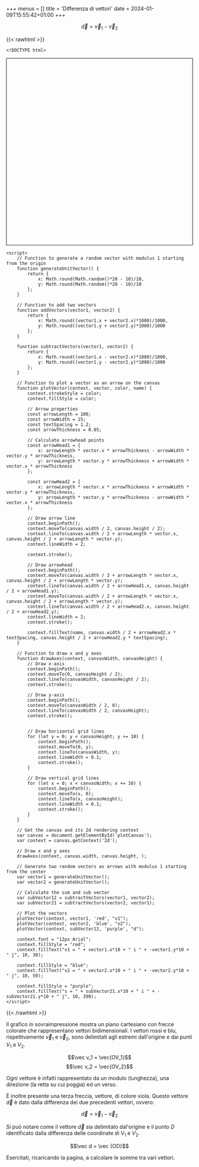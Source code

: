 +++
menus = []
title = 'Differenza di vettori'
date = 2024-01-09T15:55:42+01:00
+++

$$\vec d = \vec v_1 - \vec v_2$$

<p>

{{< rawhtml >}}

    <!DOCTYPE html>
<html lang="en">
<head>
    <meta charset="UTF-8">
    <meta name="viewport" content="width=device-width, initial-scale=1.0">
    <title>Random Vectors Plot</title>
    <style>
        canvas {
            border: 1px solid #000;
            padding-left: 0;
            padding-right: 0;
            margin-left: auto;
            margin-right: auto;
            display: block;
        }
    </style>
</head>
<body>
    <canvas id="plotCanvas" width="400" height="400"></canvas>

    <script>
        // Function to generate a random vector with modulus 1 starting from the origin
        function generateUnitVector() {
            return {
                x: Math.round(Math.random()*20 - 10)/10,
                y: Math.round(Math.random()*20 - 10)/10
            };
        }

        // Function to add two vectors
        function addVectors(vector1, vector2) {
            return {
                x: Math.round((vector1.x + vector2.x)*1000)/1000,
                y: Math.round((vector1.y + vector2.y)*1000)/1000
            };
        }

        function subtractVectors(vector1, vector2) {
            return {
                x: Math.round((vector1.x - vector2.x)*1000)/1000,
                y: Math.round((vector1.y - vector2.y)*1000)/1000
            };
        }

        // Function to plot a vector as an arrow on the canvas
        function plotVector(context, vector, color, name) {
            context.strokeStyle = color;
            context.fillStyle = color;

            // Arrow properties
            const arrowLength = 100;
            const arrowWidth = 15;
            const textSpacing = 1.2;
            const arrowThickness = 0.85;

            // Calculate arrowhead points
            const arrowHead1 = {
                x: arrowLength * vector.x * arrowThickness - arrowWidth * vector.y * arrowThickness,
                y: arrowLength * vector.y * arrowThickness + arrowWidth * vector.x * arrowThickness
            };

            const arrowHead2 = {
                x: arrowLength * vector.x * arrowThickness + arrowWidth * vector.y * arrowThickness,
                y: arrowLength * vector.y * arrowThickness - arrowWidth * vector.x * arrowThickness
            };

            // Draw arrow line
            context.beginPath();
            context.moveTo(canvas.width / 2, canvas.height / 2);
            context.lineTo(canvas.width / 2 + arrowLength * vector.x, canvas.height / 2 + arrowLength * vector.y);
            context.lineWidth = 2;

            context.stroke();

            // Draw arrowhead
            context.beginPath();
            context.moveTo(canvas.width / 2 + arrowLength * vector.x, canvas.height / 2 + arrowLength * vector.y);
            context.lineTo(canvas.width / 2 + arrowHead1.x, canvas.height / 2 + arrowHead1.y);
            context.moveTo(canvas.width / 2 + arrowLength * vector.x, canvas.height / 2 + arrowLength * vector.y);
            context.lineTo(canvas.width / 2 + arrowHead2.x, canvas.height / 2 + arrowHead2.y);
            context.lineWidth = 2;
            context.stroke();

            context.fillText(name, canvas.width / 2 + arrowHead2.x * textSpacing, canvas.height / 2 + arrowHead2.y * textSpacing); 
        }

        // Function to draw x and y axes
        function drawAxes(context, canvasWidth, canvasHeight) {
            // Draw x-axis
            context.beginPath();
            context.moveTo(0, canvasHeight / 2);
            context.lineTo(canvasWidth, canvasHeight / 2);
            context.stroke();

            // Draw y-axis
            context.beginPath();
            context.moveTo(canvasWidth / 2, 0);
            context.lineTo(canvasWidth / 2, canvasHeight);
            context.stroke();


            // Draw horizontal grid lines
            for (let y = 0; y < canvasHeight; y += 10) {
                context.beginPath();
                context.moveTo(0, y);
                context.lineTo(canvasWidth, y);
                context.lineWidth = 0.1;
                context.stroke();
            }

            // Draw vertical grid lines
            for (let x = 0; x < canvasWidth; x += 10) {
                context.beginPath();
                context.moveTo(x, 0);
                context.lineTo(x, canvasHeight);
                context.lineWidth = 0.1;
                context.stroke();
            }
        }

        // Get the canvas and its 2d rendering context
        var canvas = document.getElementById('plotCanvas');
        var context = canvas.getContext('2d');

        // Draw x and y axes
        drawAxes(context, canvas.width, canvas.height, );

        // Generate two random vectors as arrows with modulus 1 starting from the center
        var vector1 = generateUnitVector();
        var vector2 = generateUnitVector();

        // Calculate the sum and sub vector
        var subVector12 = subtractVectors(vector1, vector2);
        var subVector21 = subtractVectors(vector2, vector1);

        // Plot the vectors
        plotVector(context, vector1, 'red', "v1");
        plotVector(context, vector2, 'blue', "v2");
        plotVector(context, subVector12, 'purple', "d");

        context.font = "12px Arial";
        context.fillStyle = "red";
        context.fillText("v1 = " + vector1.x*10 + " i " + -vector1.y*10 + " j", 10, 30); 
        
        context.fillStyle = "blue";
        context.fillText("v2 = " + vector2.x*10 + " i " + -vector2.y*10 + " j", 10, 50); 
        
        context.fillStyle = "purple";
        context.fillText("s = " + subVector21.x*10 + " i " + -subVector21.y*10 + " j", 10, 390); 
    </script>
</body>
</html>


{{< /rawhtml >}}

</p>

Il grafico in sovraimpressione mostra un piano cartesiano con frecce colorate che rappresentano vettori bidimensionali. 
I vettori rossi e blu, rispettivamente $\vec v_1$ e $\vec v_2$, sono delimitati agli estremi dall'origine e dai punti $V_1$ e $V_2$.

$$\vec v_1 = \vec{OV_1}$$ 
$$\vec v_2 = \vec{OV_2}$$ 

Ogni vettore è infatti rappresentato da un modulo (lunghezza), una direzione (la retta su cui poggia) ed un verso.

È inoltre presente una terza freccia, vettore, di colore viola. Questo vettore $\vec d$ è dato dalla differenza dei due precedenti vettori, ovvero:

$$\vec d = \vec v_1 - \vec v_2$$

Si può notare come il vettore $\vec d$ sia delimitato dal'origine e il punto $D$ identificato dalla differenza delle coordinate di $V_1$ e $V_2$.

$$\vec d = \vec {OD}$$

Esercitati, ricaricando la pagina, a calcolare le somme tra vari vettori.
